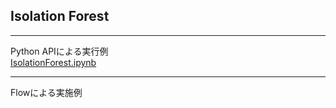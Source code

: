 ## Isolation Forest

***
Python APIによる実行例  
[IsolationForest.ipynb](./IsolationForest.ipynb)
***
Flowによる実施例
